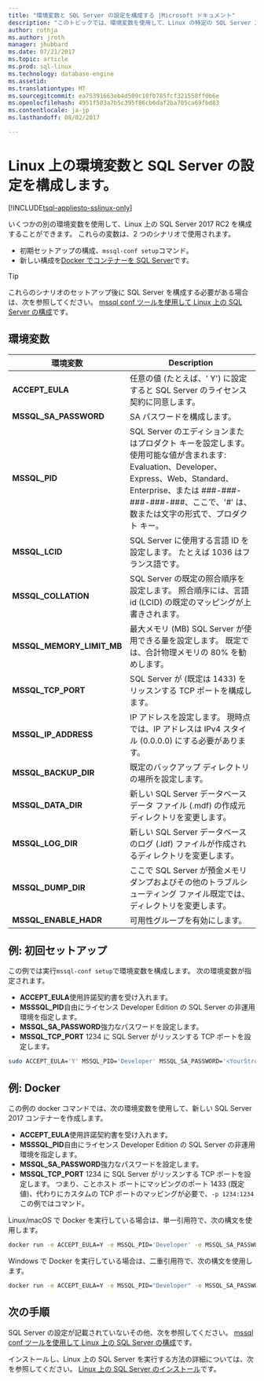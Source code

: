 ```yaml
---
title: "環境変数と SQL Server の設定を構成する |Microsoft ドキュメント"
description: "このトピックでは、環境変数を使用して、Linux の特定の SQL Server 2017 設定を構成する方法について説明します。"
author: rothja
ms.author: jroth
manager: jhubbard
ms.date: 07/21/2017
ms.topic: article
ms.prod: sql-linux
ms.technology: database-engine
ms.assetid: 
ms.translationtype: MT
ms.sourcegitcommit: ea75391663eb4d509c10fb785fcf321558ff0b6e
ms.openlocfilehash: 4951f503a7b5c395f86cb6daf2ba705ca69fbd83
ms.contentlocale: ja-jp
ms.lasthandoff: 08/02/2017

---
```

# <a name="configure-sql-server-settings-with-environment-variables-on-linux"></a>Linux 上の環境変数と SQL Server の設定を構成します。

[!INCLUDE[tsql-appliesto-sslinux-only](../includes/tsql-appliesto-sslinux-only.md)]

いくつかの別の環境変数を使用して、Linux 上の SQL Server 2017 RC2 を構成することができます。 これらの変数は、2 つのシナリオで使用されます。

- 初期セットアップの構成、`mssql-conf setup`コマンド。
- 新しい構成を[Docker でコンテナーを SQL Server](quickstart-install-connect-docker.md)です。

> [!TIP]
> これらのシナリオのセットアップ後に SQL Server を構成する必要がある場合は、次を参照してください。 [mssql conf ツールを使用して Linux 上の SQL Server の構成](sql-server-linux-configure-mssql-conf.md)です。

## <a name="environment-variables"></a>環境変数

| 環境変数 | Description |
|-----|-----|
| **ACCEPT_EULA** | 任意の値 (たとえば、' Y') に設定すると SQL Server のライセンス契約に同意します。 |
| **MSSQL_SA_PASSWORD** | SA パスワードを構成します。 |
| **MSSQL_PID** | SQL Server のエディションまたはプロダクト キーを設定します。 使用可能な値が含まれます: Evaluation、Developer、Express、Web、Standard、Enterprise、または ###-###-###-###-###、ここで、'#' は、数または文字の形式で、プロダクト キー。 |
| **MSSQL_LCID** | SQL Server に使用する言語 ID を設定します。 たとえば 1036 はフランス語です。 |
| **MSSQL_COLLATION** | SQL Server の既定の照合順序を設定します。 照合順序には、言語 id (LCID) の既定のマッピングが上書きされます。 |
| **MSSQL_MEMORY_LIMIT_MB** | 最大メモリ (MB) SQL Server が使用できる量を設定します。 既定では、合計物理メモリの 80% を勧めします。 |
| **MSSQL_TCP_PORT** | SQL Server が (既定は 1433) をリッスンする TCP ポートを構成します。 |
| **MSSQL_IP_ADDRESS** | IP アドレスを設定します。 現時点では、IP アドレスは IPv4 スタイル (0.0.0.0) にする必要があります。 |
| **MSSQL_BACKUP_DIR** | 既定のバックアップ ディレクトリの場所を設定します。 |
| **MSSQL_DATA_DIR** | 新しい SQL Server データベース データ ファイル (.mdf) の作成元ディレクトリを変更します。 |
| **MSSQL_LOG_DIR** | 新しい SQL Server データベースのログ (.ldf) ファイルが作成されるディレクトリを変更します。 |
| **MSSQL_DUMP_DIR** | ここで SQL Server が預金メモリ ダンプおよびその他のトラブルシューティング ファイル既定では、ディレクトリを変更します。 |
| **MSSQL_ENABLE_HADR** | 可用性グループを有効にします。 |

## <a name="example-initial-setup"></a>例: 初回セットアップ

この例では実行`mssql-conf setup`で環境変数を構成します。 次の環境変数が指定されます。

- **ACCEPT_EULA**使用許諾契約書を受け入れます。
- **MSSSQL_PID**自由にライセンス Developer Edition の SQL Server の非運用環境を指定します。
- **MSSQL_SA_PASSWORD**強力なパスワードを設定します。
- **MSSQL_TCP_PORT** 1234 に SQL Server がリッスンする TCP ポートを設定します。

```bash
sudo ACCEPT_EULA='Y' MSSQL_PID='Developer' MSSQL_SA_PASSWORD='<YourStrong!Passw0rd>' MSSQL_TCP_PORT=1234 /opt/mssql/bin/mssql-conf setup
```

## <a name="example-docker"></a>例: Docker

この例の docker コマンドでは、次の環境変数を使用して、新しい SQL Server 2017 コンテナーを作成します。

- **ACCEPT_EULA**使用許諾契約書を受け入れます。
- **MSSSQL_PID**自由にライセンス Developer Edition の SQL Server の非運用環境を指定します。
- **MSSQL_SA_PASSWORD**強力なパスワードを設定します。
- **MSSQL_TCP_PORT** 1234 に SQL Server がリッスンする TCP ポートを設定します。 つまり、ことホスト ポートにマッピングのポート 1433 (既定値)、代わりにカスタムの TCP ポートのマッピングが必要で、`-p 1234:1234`この例ではコマンド。

Linux/macOS で Docker を実行している場合は、単一引用符で、次の構文を使用します。

```bash
docker run -e ACCEPT_EULA=Y -e MSSQL_PID='Developer' -e MSSQL_SA_PASSWORD='<YourStrong!Passw0rd>' -e MSSQL_TCP_PORT=1234 --cap-add SYS_PTRACE -p 1234:1234 -d microsoft/mssql-server-linux
```

Windows で Docker を実行している場合は、二重引用符で、次の構文を使用します。

```bash
docker run -e ACCEPT_EULA=Y -e MSSQL_PID="Developer" -e MSSQL_SA_PASSWORD="<YourStrong!Passw0rd>" -e MSSQL_TCP_PORT=1234 --cap-add SYS_PTRACE -p 1234:1234 -d microsoft/mssql-server-linux
```

## <a name="next-steps"></a>次の手順

SQL Server の設定が記載されていないその他、次を参照してください。 [mssql conf ツールを使用して Linux 上の SQL Server の構成](sql-server-linux-configure-mssql-conf.md)です。

インストールし、Linux 上の SQL Server を実行する方法の詳細については、次を参照してください。 [Linux 上の SQL Server のインストール](sql-server-linux-setup.md)です。

